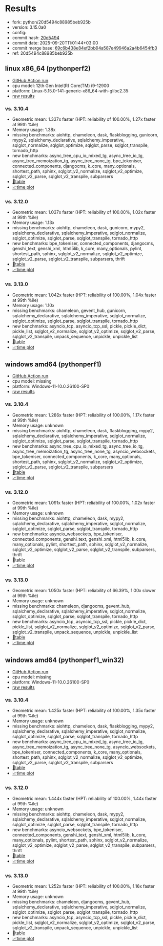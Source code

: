 # Results

- fork: python/20d5494c88985beb925b
- version: 3.15.0a0
- config: 
- commit hash: [20d5494](https://github.com/python/cpython/commit/20d5494)
- commit date: 2025-09-20T11:01:44+03:00
- commit merge base: [69c6b438e84ef2bb94a587e49946a2a4b6454fb3](https://github.com/python/cpython/commit/69c6b438e84ef2bb94a587e49946a2a4b6454fb3)
- ref: 20d5494c88985beb925b

## linux x86_64 (pythonperf2)

- [GitHub Action run](https://github.com/faster-cpython/benchmarking/actions/runs/17886382718)
- cpu model: 12th Gen Intel(R) Core(TM) i9-12900
- platform: Linux-5.15.0-141-generic-x86_64-with-glibc2.35
- [raw results](bm-20250920-pythonperf2-x86_64-python-20d5494c88985beb925b-3.15.0a0-20d5494.json)

### vs. 3.10.4

- Geometric mean: 1.337x faster (HPT: reliability of 100.00%, 1.27x faster at 99th %ile)
- Memory usage: 1.38x
- missing benchmarks: aiohttp, chameleon, dask, flaskblogging, gunicorn, mypy2, sqlalchemy_declarative, sqlalchemy_imperative, sqlglot_normalize, sqlglot_optimize, sqlglot_parse, sqlglot_transpile, tornado_http
- new benchmarks: async_tree_cpu_io_mixed_tg, async_tree_io_tg, async_tree_memoization_tg, async_tree_none_tg, bpe_tokeniser, connected_components, djangocms, k_core, many_optionals, shortest_path, sphinx, sqlglot_v2_normalize, sqlglot_v2_optimize, sqlglot_v2_parse, sqlglot_v2_transpile, subparsers
- [📄table](bm-20250920-pythonperf2-x86_64-python-20d5494c88985beb925b-3.15.0a0-20d5494-vs-3.10.4.md)
- [📈time plot](bm-20250920-pythonperf2-x86_64-python-20d5494c88985beb925b-3.15.0a0-20d5494-vs-3.10.4.svg)

### vs. 3.12.0

- Geometric mean: 1.037x faster (HPT: reliability of 100.00%, 1.02x faster at 99th %ile)
- Memory usage: 1.13x
- missing benchmarks: aiohttp, chameleon, dask, gunicorn, mypy2, sqlalchemy_declarative, sqlalchemy_imperative, sqlglot_normalize, sqlglot_optimize, sqlglot_parse, sqlglot_transpile, tornado_http
- new benchmarks: bpe_tokeniser, connected_components, djangocms, genshi_text, genshi_xml, html5lib, k_core, many_optionals, pylint, shortest_path, sphinx, sqlglot_v2_normalize, sqlglot_v2_optimize, sqlglot_v2_parse, sqlglot_v2_transpile, subparsers, thrift
- [📄table](bm-20250920-pythonperf2-x86_64-python-20d5494c88985beb925b-3.15.0a0-20d5494-vs-3.12.0.md)
- [📈time plot](bm-20250920-pythonperf2-x86_64-python-20d5494c88985beb925b-3.15.0a0-20d5494-vs-3.12.0.svg)

### vs. 3.13.0

- Geometric mean: 1.042x faster (HPT: reliability of 100.00%, 1.04x faster at 99th %ile)
- Memory usage: 1.10x
- missing benchmarks: chameleon, gevent_hub, gunicorn, sqlalchemy_declarative, sqlalchemy_imperative, sqlglot_normalize, sqlglot_optimize, sqlglot_parse, sqlglot_transpile, tornado_http
- new benchmarks: asyncio_tcp, asyncio_tcp_ssl, pickle, pickle_dict, pickle_list, sqlglot_v2_normalize, sqlglot_v2_optimize, sqlglot_v2_parse, sqlglot_v2_transpile, unpack_sequence, unpickle, unpickle_list
- [📄table](bm-20250920-pythonperf2-x86_64-python-20d5494c88985beb925b-3.15.0a0-20d5494-vs-3.13.0.md)
- [📈time plot](bm-20250920-pythonperf2-x86_64-python-20d5494c88985beb925b-3.15.0a0-20d5494-vs-3.13.0.svg)

## windows amd64 (pythonperf1)

- [GitHub Action run](https://github.com/faster-cpython/benchmarking/actions/runs/17886382718)
- cpu model: missing
- platform: Windows-11-10.0.26100-SP0
- [raw results](bm-20250920-pythonperf1-amd64-python-20d5494c88985beb925b-3.15.0a0-20d5494.json)

### vs. 3.10.4

- Geometric mean: 1.286x faster (HPT: reliability of 100.00%, 1.17x faster at 99th %ile)
- Memory usage: unknown
- missing benchmarks: aiohttp, chameleon, dask, flaskblogging, mypy2, sqlalchemy_declarative, sqlalchemy_imperative, sqlglot_normalize, sqlglot_optimize, sqlglot_parse, sqlglot_transpile, tornado_http
- new benchmarks: async_tree_cpu_io_mixed_tg, async_tree_io_tg, async_tree_memoization_tg, async_tree_none_tg, asyncio_websockets, bpe_tokeniser, connected_components, k_core, many_optionals, shortest_path, sphinx, sqlglot_v2_normalize, sqlglot_v2_optimize, sqlglot_v2_parse, sqlglot_v2_transpile, subparsers
- [📄table](bm-20250920-pythonperf1-amd64-python-20d5494c88985beb925b-3.15.0a0-20d5494-vs-3.10.4.md)
- [📈time plot](bm-20250920-pythonperf1-amd64-python-20d5494c88985beb925b-3.15.0a0-20d5494-vs-3.10.4.svg)

### vs. 3.12.0

- Geometric mean: 1.091x faster (HPT: reliability of 100.00%, 1.02x faster at 99th %ile)
- Memory usage: unknown
- missing benchmarks: aiohttp, chameleon, dask, mypy2, sqlalchemy_declarative, sqlalchemy_imperative, sqlglot_normalize, sqlglot_optimize, sqlglot_parse, sqlglot_transpile, tornado_http
- new benchmarks: asyncio_websockets, bpe_tokeniser, connected_components, genshi_text, genshi_xml, html5lib, k_core, many_optionals, pylint, shortest_path, sphinx, sqlglot_v2_normalize, sqlglot_v2_optimize, sqlglot_v2_parse, sqlglot_v2_transpile, subparsers, thrift
- [📄table](bm-20250920-pythonperf1-amd64-python-20d5494c88985beb925b-3.15.0a0-20d5494-vs-3.12.0.md)
- [📈time plot](bm-20250920-pythonperf1-amd64-python-20d5494c88985beb925b-3.15.0a0-20d5494-vs-3.12.0.svg)

### vs. 3.13.0

- Geometric mean: 1.050x faster (HPT: reliability of 66.39%, 1.00x slower at 99th %ile)
- Memory usage: unknown
- missing benchmarks: chameleon, djangocms, gevent_hub, sqlalchemy_declarative, sqlalchemy_imperative, sqlglot_normalize, sqlglot_optimize, sqlglot_parse, sqlglot_transpile, tornado_http
- new benchmarks: asyncio_tcp, asyncio_tcp_ssl, pickle, pickle_dict, pickle_list, sqlglot_v2_normalize, sqlglot_v2_optimize, sqlglot_v2_parse, sqlglot_v2_transpile, unpack_sequence, unpickle, unpickle_list
- [📄table](bm-20250920-pythonperf1-amd64-python-20d5494c88985beb925b-3.15.0a0-20d5494-vs-3.13.0.md)
- [📈time plot](bm-20250920-pythonperf1-amd64-python-20d5494c88985beb925b-3.15.0a0-20d5494-vs-3.13.0.svg)

## windows amd64 (pythonperf1_win32)

- [GitHub Action run](https://github.com/faster-cpython/benchmarking/actions/runs/17886382718)
- cpu model: missing
- platform: Windows-11-10.0.26100-SP0
- [raw results](bm-20250920-pythonperf1_win32-amd64-python-20d5494c88985beb925b-3.15.0a0-20d5494.json)

### vs. 3.10.4

- Geometric mean: 1.425x faster (HPT: reliability of 100.00%, 1.35x faster at 99th %ile)
- Memory usage: unknown
- missing benchmarks: aiohttp, chameleon, dask, flaskblogging, mypy2, sqlalchemy_declarative, sqlalchemy_imperative, sqlglot_normalize, sqlglot_optimize, sqlglot_parse, sqlglot_transpile, tornado_http
- new benchmarks: async_tree_cpu_io_mixed_tg, async_tree_io_tg, async_tree_memoization_tg, async_tree_none_tg, asyncio_websockets, bpe_tokeniser, connected_components, k_core, many_optionals, shortest_path, sphinx, sqlglot_v2_normalize, sqlglot_v2_optimize, sqlglot_v2_parse, sqlglot_v2_transpile, subparsers
- [📄table](bm-20250920-pythonperf1_win32-amd64-python-20d5494c88985beb925b-3.15.0a0-20d5494-vs-3.10.4.md)
- [📈time plot](bm-20250920-pythonperf1_win32-amd64-python-20d5494c88985beb925b-3.15.0a0-20d5494-vs-3.10.4.svg)

### vs. 3.12.0

- Geometric mean: 1.444x faster (HPT: reliability of 100.00%, 1.44x faster at 99th %ile)
- Memory usage: unknown
- missing benchmarks: aiohttp, chameleon, dask, mypy2, sqlalchemy_declarative, sqlalchemy_imperative, sqlglot_normalize, sqlglot_optimize, sqlglot_parse, sqlglot_transpile, tornado_http
- new benchmarks: asyncio_websockets, bpe_tokeniser, connected_components, genshi_text, genshi_xml, html5lib, k_core, many_optionals, pylint, shortest_path, sphinx, sqlglot_v2_normalize, sqlglot_v2_optimize, sqlglot_v2_parse, sqlglot_v2_transpile, subparsers, thrift
- [📄table](bm-20250920-pythonperf1_win32-amd64-python-20d5494c88985beb925b-3.15.0a0-20d5494-vs-3.12.0.md)
- [📈time plot](bm-20250920-pythonperf1_win32-amd64-python-20d5494c88985beb925b-3.15.0a0-20d5494-vs-3.12.0.svg)

### vs. 3.13.0

- Geometric mean: 1.252x faster (HPT: reliability of 100.00%, 1.16x faster at 99th %ile)
- Memory usage: unknown
- missing benchmarks: chameleon, djangocms, gevent_hub, sqlalchemy_declarative, sqlalchemy_imperative, sqlglot_normalize, sqlglot_optimize, sqlglot_parse, sqlglot_transpile, tornado_http
- new benchmarks: asyncio_tcp, asyncio_tcp_ssl, pickle, pickle_dict, pickle_list, sqlglot_v2_normalize, sqlglot_v2_optimize, sqlglot_v2_parse, sqlglot_v2_transpile, unpack_sequence, unpickle, unpickle_list
- [📄table](bm-20250920-pythonperf1_win32-amd64-python-20d5494c88985beb925b-3.15.0a0-20d5494-vs-3.13.0.md)
- [📈time plot](bm-20250920-pythonperf1_win32-amd64-python-20d5494c88985beb925b-3.15.0a0-20d5494-vs-3.13.0.svg)

